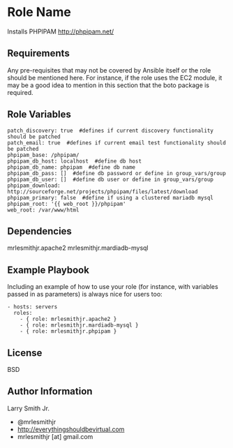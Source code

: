 Role Name
=========

Installs PHPIPAM http://phpipam.net/

Requirements
------------

Any pre-requisites that may not be covered by Ansible itself or the role should be mentioned here. For instance, if the role uses the EC2 module, it may be a good idea to mention in this section that the boto package is required.

Role Variables
--------------

````
patch_discovery: true  #defines if current discovery functionality should be patched
patch_email: true  #defines if current email test functionality should be patched
phpipam_base: /phpipam/
phpipam_db_host: localhost  #define db host
phpipam_db_name: phpipam  #define db name
phpipam_db_pass: []  #define db password or define in group_vars/group
phpipam_db_user: []  #define db user or define in group_vars/group
phpipam_download: http://sourceforge.net/projects/phpipam/files/latest/download
phpipam_primary: false  #define if using a clustered mariadb mysql
phpipam_root: '{{ web_root }}/phpipam'
web_root: /var/www/html
````

Dependencies
------------

mrlesmithjr.apache2
mrlesmithjr.mardiadb-mysql


Example Playbook
----------------

Including an example of how to use your role (for instance, with variables passed in as parameters) is always nice for users too:

    - hosts: servers
      roles:
        - { role: mrlesmithjr.apache2 }
        - { role: mrlesmithjr.mardiadb-mysql }
        - { role: mrlesmithjr.phpipam }

License
-------

BSD

Author Information
------------------

Larry Smith Jr.
- @mrlesmithjr
- http://everythingshouldbevirtual.com
- mrlesmithjr [at] gmail.com
